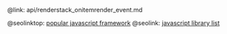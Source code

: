 @link: api/renderstack_onitemrender_event.md

@seolinktop: [popular javascript framework](https://webix.com)
@seolink: [javascript library list](https://webix.com/widget/list/)